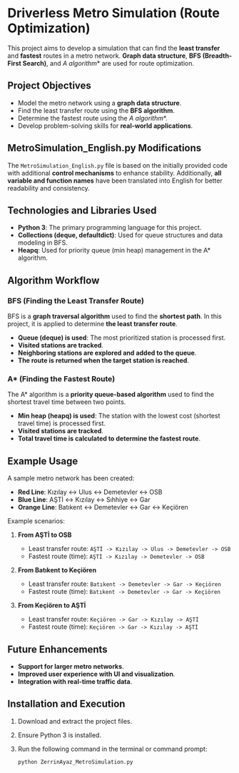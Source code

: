 # Driverless Metro Simulation (Route Optimization)

This project aims to develop a simulation that can find the **least transfer** and **fastest** routes in a metro network. **Graph data structure**, **BFS (Breadth-First Search)**, and **A* algorithm** are used for route optimization.

## Project Objectives

- Model the metro network using a **graph data structure**.
- Find the least transfer route using the **BFS algorithm**.
- Determine the fastest route using the **A* algorithm**.
- Develop problem-solving skills for **real-world applications**.

## MetroSimulation_English.py Modifications

The `MetroSimulation_English.py` file is based on the initially provided code with additional **control mechanisms** to enhance stability. Additionally, **all variable and function names** have been translated into English for better readability and consistency.

## Technologies and Libraries Used

- **Python 3**: The primary programming language for this project.
- **Collections (deque, defaultdict)**: Used for queue structures and data modeling in BFS.
- **Heapq**: Used for priority queue (min heap) management in the A* algorithm.

## Algorithm Workflow

### BFS (Finding the Least Transfer Route)
BFS is a **graph traversal algorithm** used to find the **shortest path**. In this project, it is applied to determine **the least transfer route**.

- **Queue (deque) is used**: The most prioritized station is processed first.
- **Visited stations are tracked**.
- **Neighboring stations are explored and added to the queue**.
- **The route is returned when the target station is reached**.

### A* (Finding the Fastest Route)
The A* algorithm is a **priority queue-based algorithm** used to find the shortest travel time between two points.

- **Min heap (heapq) is used**: The station with the lowest cost (shortest travel time) is processed first.
- **Visited stations are tracked**.
- **Total travel time is calculated to determine the fastest route**.

## Example Usage

A sample metro network has been created:

- **Red Line**: Kızılay ↔ Ulus ↔ Demetevler ↔ OSB
- **Blue Line**: AŞTİ ↔ Kızılay ↔ Sıhhiye ↔ Gar
- **Orange Line**: Batıkent ↔ Demetevler ↔ Gar ↔ Keçiören

Example scenarios:

1. **From AŞTİ to OSB**
   - Least transfer route: `AŞTİ -> Kızılay -> Ulus -> Demetevler -> OSB`
   - Fastest route (time): `AŞTİ -> Kızılay -> Demetevler -> OSB`

2. **From Batıkent to Keçiören**
   - Least transfer route: `Batıkent -> Demetevler -> Gar -> Keçiören`
   - Fastest route (time): `Batıkent -> Demetevler -> Gar -> Keçiören`

3. **From Keçiören to AŞTİ**
   - Least transfer route: `Keçiören -> Gar -> Kızılay -> AŞTİ`
   - Fastest route (time): `Keçiören -> Gar -> Kızılay -> AŞTİ`

## Future Enhancements

- **Support for larger metro networks**.
- **Improved user experience with UI and visualization**.
- **Integration with real-time traffic data**.

## Installation and Execution

1. Download and extract the project files.
2. Ensure Python 3 is installed.
3. Run the following command in the terminal or command prompt:

   ```bash
   python ZerrinAyaz_MetroSimulation.py
   ```
